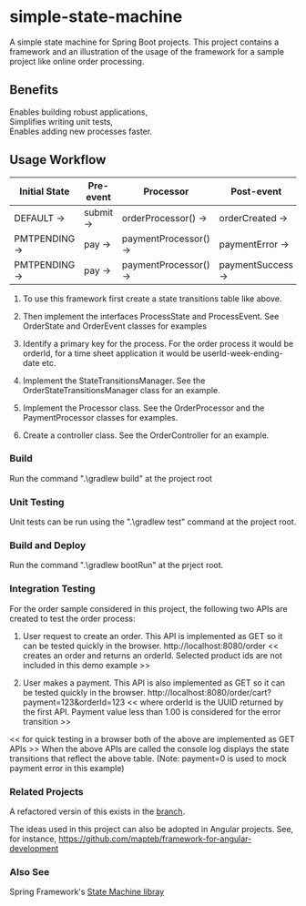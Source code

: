 # simple-state-machine

A simple state machine for Spring Boot projects. This project contains a framework and an illustration of the usage of the framework for a sample project like online order processing.

## Benefits

Enables building robust applications,<br>
Simplifies writing unit tests,<br>
Enables adding new processes faster.

## Usage Workflow

|Initial State |Pre-event |   Processor    |        Post-event  |  Final State  |
| --- | --- | --- | --- | --- |  
|DEFAULT    ->|  submit ->| orderProcessor() ->| orderCreated   -> |PMTPENDING |
|PMTPENDING -> | pay    ->| paymentProcessor() ->| paymentError   -> |PMTPENDING |
|PMTPENDING ->|  pay    ->| paymentProcessor() ->| paymentSuccess ->| COMPLETED |

1. To use this framework first create a state transitions table like above.

2. Then implement the interfaces ProcessState and ProcessEvent.
See OrderState and OrderEvent classes for examples

3. Identify a primary key for the process. For the order process it would be orderId, for a time sheet application it would be userId-week-ending-date etc.

4. Implement the StateTransitionsManager. See the OrderStateTransitionsManager class for an example.

5. Implement the Processor class. See the OrderProcessor and the PaymentProcessor classes for examples.

6. Create a controller class. See the OrderController for an example.

### Build

Run the command ".\gradlew build" at the project root

### Unit Testing

Unit tests can be run using the ".\gradlew test" command at the project root.

### Build and Deploy

Run the command ".\gradlew bootRun" at the prject root.

### Integration Testing

For the order sample considered in this project, the following two APIs are created to test the order process:
 
1. User request to create an order. This API is implemented as GET so it can be tested quickly in the browser.
http://localhost:8080/order << creates an order and returns an orderId. Selected product ids are not included in this demo example  >>

2. User makes a payment. This API is also implemented as GET so it can be tested quickly in the browser.
http://localhost:8080/order/cart?payment=123&orderId=123 << where orderId is the UUID returned by the first API. Payment value less than 1.00 is considered for the error transition >>

<< for quick testing in a browser both of the above are implemented as GET APIs >>
When the above APIs are called the console log displays the state transitions that reflect the above table. (Note: payment=0 is used to mock payment error in this example)

### Related Projects

A refactored versin of this exists in the [branch](https://github.com/mapteb/simple-state-machine/tree/refactor-1).

The ideas used in this project can also be adopted in Angular projects. See, for instance, https://github.com/mapteb/framework-for-angular-development

### Also See

Spring Framework's [State Machine libray](https://docs.spring.io/spring-statemachine/docs/current/reference/)
